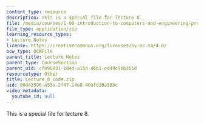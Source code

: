```yaml
---
content_type: resource
description: This is a special file for lecture 8.
file: /media/courses/1-00-introduction-to-computers-and-engineering-problem-solving-spring-2012/00d42596a53a2f4724e840afd26a58bc_Lecture_8_code.zip
file_type: application/zip
learning_resource_types:
- Lecture Notes
license: https://creativecommons.org/licenses/by-nc-sa/4.0/
ocw_type: OCWFile
parent_title: Lecture Notes
parent_type: CourseSection
parent_uid: cfe95031-1d4d-a15d-46b1-ed49c9bb355d
resourcetype: Other
title: Lecture_8_code.zip
uid: 00d42596-a53a-2f47-24e8-40afd26a58bc
video_metadata:
  youtube_id: null
---
```

This is a special file for lecture 8.